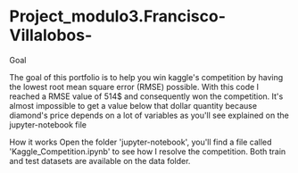 # Project_modulo3.Francisco-Villalobos-

Goal

The goal of this portfolio is to help you win kaggle's competition by having the lowest root mean square error (RMSE) possible. With this code I reached a RMSE value of 514$ and consequently won the competition. It's almost impossible to get a value below that dollar quantity because diamond's price depends on a lot of variables as you'll see explained on the jupyter-notebook file

How it works
Open the folder 'jupyter-notebook', you'll find a file called 'Kaggle_Competition.ipynb' to see how I resolve the competition.
Both train and test datasets are available on the data folder.

